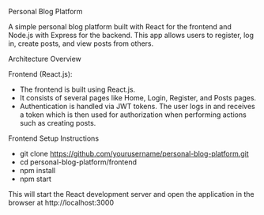 Personal Blog Platform

A simple personal blog platform built with React for the frontend and Node.js with Express for the backend. This app allows users to register, log in, create posts, and view posts from others.


Architecture Overview

Frontend (React.js):
- The frontend is built using React.js.
- It consists of several pages like Home, Login, Register, and Posts pages.
- Authentication is handled via JWT tokens. The user logs in and receives a token which is then used for authorization when performing actions such as creating posts.

Frontend Setup Instructions

- git clone https://github.com/yourusername/personal-blog-platform.git
- cd personal-blog-platform/frontend
- npm install
- npm start

This will start the React development server and open the application in the browser at http://localhost:3000
